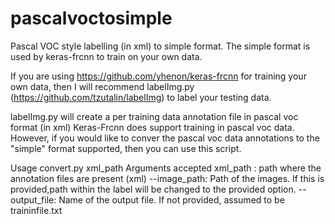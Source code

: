 # pascalvoctosimple
Pascal VOC style labelling (in xml) to simple format. The simple format is used by keras-frcnn to train on your own data. 

If you are using https://github.com/yhenon/keras-frcnn for training your own data, 
then I will recommend labelImg.py (https://github.com/tzutalin/labelImg) to label your testing data.

labelImg.py will create a per training data annotation file in pascal voc format (in xml)
Keras-Frcnn does support training in pascal voc data.
However, if you would like to conver the pascal voc data annotations to the "simple" format supported, then you can use this script.

Usage
convert.py xml_path 
Arguments accepted 
xml_path : path where the annotation files are present (xml)
--image_path: Path of the images. If this is provided,path within the label will be changed to the provided option. 
--output_file: Name of the output file. If not provided, assumed to be traininfile.txt


